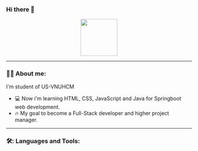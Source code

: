 ### Hi there 👋

<!--
**suyoung02/suyoung02** is a ✨ _special_ ✨ repository because its `README.md` (this file) appears on your GitHub profile.

Here are some ideas to get you started:

- 🔭 I’m currently working on ...
- 🌱 I’m currently learning ...
- 👯 I’m looking to collaborate on ...
- 🤔 I’m looking for help with ...
- 💬 Ask me about ...
- 📫 How to reach me: ...
- 😄 Pronouns: ...
- ⚡ Fun fact: ...
-->
<div id="header" align="center">
  <img src="https://media2.giphy.com/media/jdPMeyv9rn0hZHh8n9/giphy.gif?cid=ecf05e4787531zyjnq7d7lle79ezu8i2hs5yi4h3dhwvc0xn&rid=giphy.gif&ct=s" width="100"/>
</div>

---
### 👨‍💻 About me:
I'm student of US-VNUHCM
- 💻 Now i'm learning HTML, CSS, JavaScript and Java for Springboot web development.
- 🔥 My goal to become a Full-Stack developer and higher project manager.

---
### 🛠️: Languages and Tools:
<div>
  <img src"https://github.com/devicons/devicon/blob/master/icons/java/java-original.svg">
